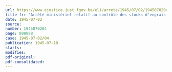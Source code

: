 ```yaml
---
url: https://www.ejustice.just.fgov.be/eli/arrete/1945/07/02/1945070204/justel
title-fr: "Arrêté ministériel relatif au contrôle des stocks d'engrais chimiques"
date: 1945-07-02
source:
number: 1945070204
page: 888888
case: 1945-07-02/04
publication: 1945-07-18
starts:
modifies:
pdf-original:
pdf-consolidated:
---
```


